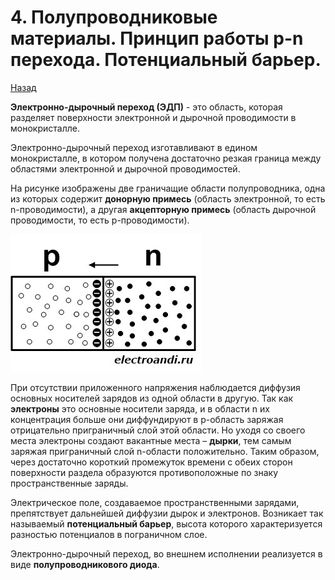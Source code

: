 # 4. Полупроводниковые материалы. Принцип работы p-n перехода. Потенциальный барьер.

[Назад](EISX.md)

**Электронно-дырочный переход (ЭДП)** - это область, которая разделяет поверхности электронной и дырочной проводимости в монокристалле.

Электронно-дырочный переход изготавливают в едином монокристалле, в котором получена достаточно резкая граница между областями электронной и дырочной проводимостей.

На рисунке изображены две граничащие области полупроводника, одна из которых содержит **донорную примесь** (область электронной, то есть n-проводимости), а другая **акцепторную примесь** (область дырочной проводимости, то есть p-проводимости).

![Электронно-дырочный переход](images/2.jpg)

При отсутствии приложенного напряжения наблюдается диффузия основных носителей зарядов из одной области в другую. Так как **электроны** это основные носители заряда, и в области n их концентрация больше они диффундируют в p-область заряжая отрицательно приграничный слой этой области. Но уходя со своего места электроны создают вакантные места – **дырки**, тем самым заряжая приграничный слой n-области положительно. Таким образом, через достаточно короткий промежуток времени с обеих сторон поверхности раздела образуются противоположные по знаку пространственные заряды.

Электрическое поле, создаваемое пространственными зарядами, препятствует дальнейшей диффузии дырок и электронов. Возникает так называемый **потенциальный барьер**, высота которого характеризуется разностью потенциалов в пограничном слое.

Электронно-дырочный переход, во внешнем исполнении реализуется в виде **полупроводникового диода**.
